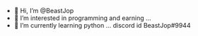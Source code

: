 - 👋 Hi, I’m @BeastJop
- 👀 I’m interested in programming and earning ...
- 🌱 I’m currently learning python ...
  discord id BeastJop#9944

<!---
BeastJop/BeastJop is a ✨ special ✨ repository because its `README.md` (this file) appears on your GitHub profile.
You can click the Preview link to take a look at your changes.
--->
